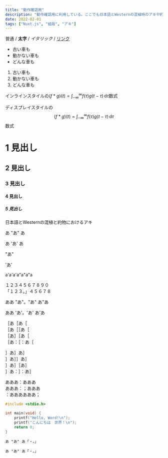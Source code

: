 ```yaml
---
title: "動作確認用"
description: "動作確認用に利用している。ここでも日本語とWesternの混植時のアキや約物（・。）のアキを調整できる。"
date: 2022-02-01
tags: ["Nuxt.js", "組版", "アキ"]
---
```


普通 / **太字** / *イタリック* / [リンク](https://example.com)

- 古い車も
- 動かない車も
- どんな車も

1. 古い車も
2. 動かない車も
3. どんな車も

インラインスタイルの$(f \ast g)(t)=\int_{-\infty}^{\infty} f(\tau) g(t - \tau) \, \mathrm{d}\tau$数式

ディスプレイスタイルの
$$
(f \ast g)(t)=\int_{-\infty}^{\infty} f(\tau) g(t - \tau) \, \mathrm{d}\tau
$$
数式

# 1 見出し
## 2 見出し
### 3 見出し
#### 4 見出し
##### 5 見出し

日本語とWesternの混植と約物におけるアキ

あ "あ" あ

あ 'あ' あ

"あ"

'あ'

a'a'a'a"a"a"a

１２３４５６７８９０  
「１２３。」４５６７８

ああ "あ"。"あ" あ"あ

ああ 'あ'。'あ' あ'あ

［あ［あ［  
［あ［［あ［  
［あ］［あ［  
［あ：［：あ［

］あ］あ］  
］あ］］あ］  
］あ］［あ］  
］あ：］：あ］

あああ：あああ  
あああ：；あああ  
：ああああああ；

```c
#include <stdio.h>

int main(void) {
    printf("Hello, Word!\n");
    printf("こんにちは　世界！\n");
    return 0;
}
```

`あ "あ" あ「・。」`

```
あ "あ" あ「・。」
```

